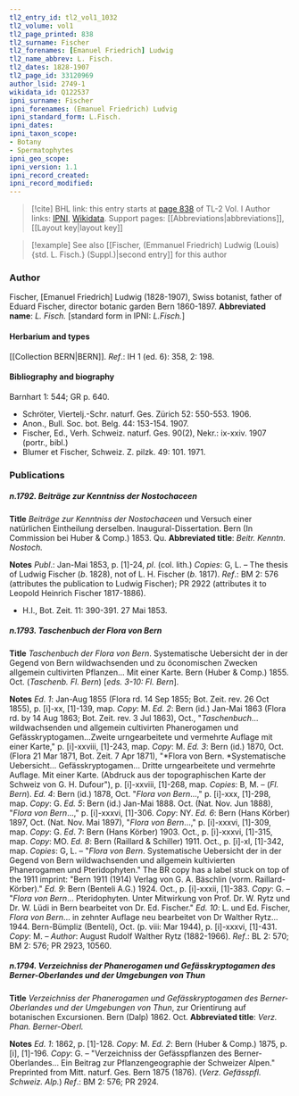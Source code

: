 ```yaml
---
tl2_entry_id: tl2_vol1_1032
tl2_volume: vol1
tl2_page_printed: 838
tl2_surname: Fischer
tl2_forenames: [Emanuel Friedrich] Ludwig
tl2_name_abbrev: L. Fisch.
tl2_dates: 1828-1907
tl2_page_id: 33120969
author_lsid: 2749-1
wikidata_id: Q122537
ipni_surname: Fischer
ipni_forenames: (Emanuel Friedrich) Ludvig
ipni_standard_form: L.Fisch.
ipni_dates: 
ipni_taxon_scope: 
- Botany
- Spermatophytes
ipni_geo_scope: 
ipni_version: 1.1
ipni_record_created: 
ipni_record_modified:
---
```


> [!cite] BHL link: this entry starts at [page 838](https://www.biodiversitylibrary.org/page/33120969) of TL-2 Vol. I
> Author links: [IPNI](https://www.ipni.org/a/2749-1), [Wikidata](https://www.wikidata.org/wiki/Q122537). Support pages: [[Abbreviations|abbreviations]], [[Layout key|layout key]]

> [!example] See also [[Fischer, (Emmanuel Friedrich) Ludwig (Louis) {std. L. Fisch.} (Suppl.)|second entry]] for this author

### Author

Fischer, \[Emanuel Friedrich\] Ludwig (1828-1907), Swiss botanist, father of Eduard Fischer, director botanic garden Bern 1860-1897. 
**Abbreviated name**: *L. Fisch.* \[standard form in IPNI: *L.Fisch.*\]

#### Herbarium and types

[[Collection BERN|BERN]].
*Ref*.: IH 1 (ed. 6): 358, 2: 198.

#### Bibliography and biography

Barnhart 1: 544; GR p. 640.
- Schröter, Viertelj.-Schr. naturf. Ges. Zürich 52: 550-553. 1906.
- Anon., Bull. Soc. bot. Belg. 44: 153-154. 1907.
- Fischer, Ed., Verh. Schweiz. naturf. Ges. 90(2), Nekr.: ix-xxiv. 1907 (portr., bibl.)
- Blumer et Fischer, Schweiz. Z. pilzk. 49: 101. 1971.

### Publications

##### n.1792. Beiträge zur Kenntniss der Nostochaceen

**Title**
*Beiträge zur Kenntniss der Nostochaceen* und Versuch einer natürlichen Eintheilung derselben. Inaugural-Dissertation. Bern (In Commission bei Huber & Comp.) 1853. Qu.
**Abbreviated title**: *Beitr. Kenntn. Nostoch.*

**Notes**
*Publ*.: Jan-Mai 1853, p. \[1\]-24, *pl*. (col. lith.) *Copies*: G, L. – The thesis of Ludwig Fischer (*b*. 1828), not of L. H. Fischer (*b*. 1817).
*Ref*.: BM 2: 576 (attributes the publication to Ludwig Fischer); PR 2922 (attributes it to Leopold Heinrich Fischer 1817-1886).
- H.I., Bot. Zeit. 11: 390-391. 27 Mai 1853.

##### n.1793. Taschenbuch der Flora von Bern

**Title**
*Taschenbuch der Flora von Bern*. Systematische Uebersicht der in der Gegend von Bern wildwachsenden und zu öconomischen Zwecken allgemein cultivirten Pflanzen... Mit einer Karte. Bern (Huber & Comp.) 1855. Oct. (*Taschenb. Fl. Bern*) \[*eds. 3-10: Fl. Bern*\].

**Notes**
*Ed. 1*: Jan-Aug 1855 (Flora rd. 14 Sep 1855; Bot. Zeit. rev. 26 Oct 1855), p. \[i\]-xx, \[1\]-139, map. *Copy*: M.
*Ed. 2*: Bern (id.) Jan-Mai 1863 (Flora rd. by 14 Aug 1863; Bot. Zeit. rev. 3 Jul 1863), Oct., "*Taschenbuch*... wildwachsenden und allgemein cultivirten Phanerogamen und Gefässkryptogamen...Zweite urngearbeitete und vermehrte Auflage mit einer Karte," p. \[i\]-xxviii, \[1\]-243, map. *Copy*: M.
*Ed. 3*: Bern (id.) 1870, Oct. (Flora 21 Mar 1871, Bot. Zeit. 7 Apr 1871), "*Flora von Bern. *Systematische Uebersicht... Gefässkryptogamen... Dritte urngearbeitete und vermehrte Auflage. Mit einer Karte. (Abdruck aus der topographischen Karte der Schweiz von G. H. Dufour"), p. \[i\]-xxviii, \[1\]-268, map. *Copies*: B, M. – (*Fl. Bern*).
*Ed. 4*: Bern (id.) 1878, Oct. "*Flora von Bern*...," p. \[i\]-xxx, \[1\]-298, map. *Copy*: G.
*Ed. 5*: Bern (id.) Jan-Mai 1888. Oct. (Nat. Nov. Jun 1888), "*Flora von Bern*...," p. \[i\]-xxxvi, \[1\]-306. *Copy*: NY.
*Ed. 6*: Bern (Hans Körber) 1897, Oct. (Nat. Nov. Mai 1897), "*Flora von Bern*...," p. \[i\]-xxxvi, \[1\]-309, map. *Copy*: G.
*Ed*. 7: Bern (Hans Körber) 1903. Oct., p. \[i\]-xxxvi, \[1\]-315, map. *Copy*: MO.
*Ed. 8*: Bern (Raillard & Schiller) 1911. Oct., p. \[i\]-xl, \[1\]-342, map. *Copies*: G, L. – "*Flora von Bern*. Systematische Uebersicht der in der Gegend von Bern wildwachsenden und allgemein kultivierten Phanerogamen und Pteridophyten." The BR copy has a label stuck on top of the 1911 imprint: "Bern 1911 (1914) Verlag von G. A. Bäschlin (vorm. Raillard-Körber)."
*Ed. 9*: Bern (Benteli A.G.) 1924. Oct., p. \[i\]-xxxii, \[1\]-383. *Copy*: G. – "*Flora von Bern*... Pteridophyten. Unter Mitwirkung von Prof. Dr. W. Rytz und Dr. W. Lüdi in Bern bearbeitet von Dr. Ed. Fischer."
*Ed. 10*: L. und Ed. Fischer, *Flora von Bern*... in zehnter Auflage neu bearbeitet von Dr Walther Rytz... 1944. Bern-Bümpliz (Benteli), Oct. (p. viii: Mar 1944), p. \[i\]-xxxvi, \[1\]-431. *Copy*: M. – *Author*: August Rudolf Walther Rytz (1882-1966).
*Ref*.: BL 2: 570; BM 2: 576; PR 2923, 10560.

##### n.1794. Verzeichniss der Phanerogamen und Gefässkryptogamen des Berner-Oberlandes und der Umgebungen von Thun

**Title**
*Verzeichniss der Phanerogamen und Gefässkryptogamen des Berner-Oberlandes und der Umgebungen von Thun*, zur Orientirung auf botanischen Excursionen. Bern (Dalp) 1862. Oct.
**Abbreviated title**: *Verz. Phan. Berner-Oberl.*

**Notes**
*Ed. 1*: 1862, p. \[1\]-128. *Copy*: M.
*Ed. 2*: Bern (Huber & Comp.) 1875, p. \[i\], \[1\]-196. *Copy*: G. – "Verzeichniss der Gefässpflanzen des Berner-Oberlandes... Ein Beitrag zur Pflanzengeographie der Schweizer Alpen." Preprinted from Mitt. naturf. Ges. Bern 1875 (1876). (*Verz. Gefässpfl. Schweiz. Alp.*)
*Ref*.: BM 2: 576; PR 2924.


